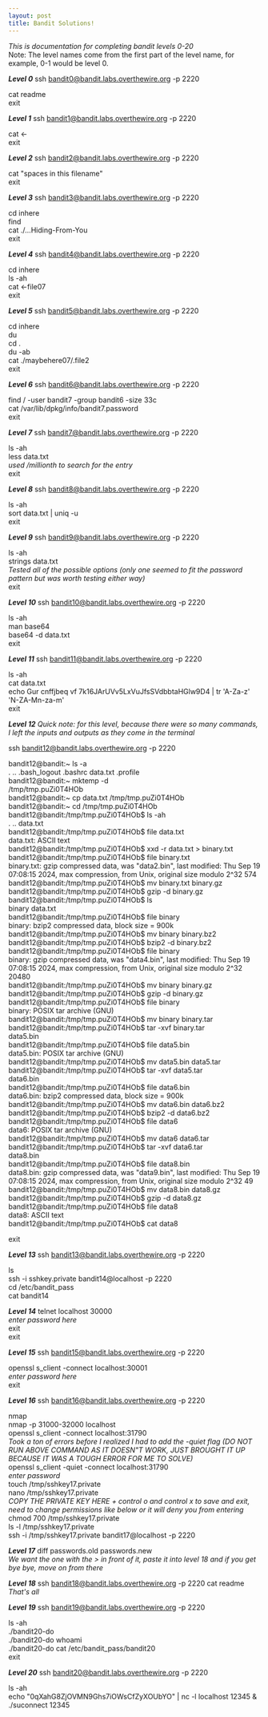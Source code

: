 ```yaml
---
layout: post
title: Bandit Solutions!
---
```

*This is documentation for completing bandit levels 0-20*  
Note: The level names come from the first part of the level name, for example, 0-1 would be level 0.  

***Level 0*** 
ssh bandit0@bandit.labs.overthewire.org -p 2220

cat readme  
exit  

***Level 1*** 
ssh bandit1@bandit.labs.overthewire.org -p 2220

cat <-  
exit  

***Level 2*** 
ssh bandit2@bandit.labs.overthewire.org -p 2220

cat "spaces in this filename"  
exit  

***Level 3*** 
ssh bandit3@bandit.labs.overthewire.org -p 2220

cd inhere  
find  
cat ./...Hiding-From-You  
exit  

***Level 4*** 
ssh bandit4@bandit.labs.overthewire.org -p 2220

cd inhere  
ls -ah  
cat <-file07  
exit  

***Level 5*** 
ssh bandit5@bandit.labs.overthewire.org -p 2220

cd inhere  
du  
cd .  
du -ab  
cat ./maybehere07/.file2  
exit  

***Level 6*** 
ssh bandit6@bandit.labs.overthewire.org -p 2220

find / -user bandit7 -group bandit6 -size 33c  
cat /var/lib/dpkg/info/bandit7.password  
exit  

***Level 7*** 
ssh bandit7@bandit.labs.overthewire.org -p 2220

ls -ah  
less data.txt  
*used /millionth to search for the entry*  
exit  

***Level 8*** 
ssh bandit8@bandit.labs.overthewire.org -p 2220  

ls -ah  
sort data.txt | uniq -u  
exit  

***Level 9*** 
ssh bandit9@bandit.labs.overthewire.org -p 2220  

ls -ah  
strings data.txt  
*Tested all of the possible options (only one seemed to fit the password pattern but was worth testing either way)*  
exit  

***Level 10*** 
ssh bandit10@bandit.labs.overthewire.org -p 2220

ls -ah  
man base64  
base64 -d data.txt  
exit  

***Level 11*** 
ssh bandit11@bandit.labs.overthewire.org -p 2220

ls -ah  
cat data.txt  
echo Gur cnffjbeq vf 7k16JArUVv5LxVuJfsSVdbbtaHGlw9D4 | tr 'A-Za-z' 'N-ZA-Mn-za-m'  
exit  

***Level 12***
*Quick note: for this level, because there were so many commands, I left the inputs and outputs as they come in the terminal*  

ssh bandit12@bandit.labs.overthewire.org -p 2220

bandit12@bandit:~ ls -a  
.  ..  .bash_logout  .bashrc  data.txt  .profile  
bandit12@bandit:~ mktemp -d  
/tmp/tmp.puZi0T4HOb  
bandit12@bandit:~ cp data.txt /tmp/tmp.puZi0T4HOb  
bandit12@bandit:~ cd /tmp/tmp.puZi0T4HOb  
bandit12@bandit:/tmp/tmp.puZi0T4HOb$ ls -ah  
.  ..  data.txt  
bandit12@bandit:/tmp/tmp.puZi0T4HOb$ file data.txt  
data.txt: ASCII text  
bandit12@bandit:/tmp/tmp.puZi0T4HOb$ xxd -r data.txt > binary.txt  
bandit12@bandit:/tmp/tmp.puZi0T4HOb$ file binary.txt  
binary.txt: gzip compressed data, was "data2.bin", last modified: Thu Sep 19 07:08:15 2024, max compression, from Unix, original size modulo 2^32 574  
bandit12@bandit:/tmp/tmp.puZi0T4HOb$ mv binary.txt binary.gz  
bandit12@bandit:/tmp/tmp.puZi0T4HOb$ gzip -d binary.gz  
bandit12@bandit:/tmp/tmp.puZi0T4HOb$ ls   
binary  data.txt  
bandit12@bandit:/tmp/tmp.puZi0T4HOb$ file binary  
binary: bzip2 compressed data, block size = 900k  
bandit12@bandit:/tmp/tmp.puZi0T4HOb$ mv binary binary.bz2  
bandit12@bandit:/tmp/tmp.puZi0T4HOb$ bzip2 -d binary.bz2  
bandit12@bandit:/tmp/tmp.puZi0T4HOb$ file binary  
binary: gzip compressed data, was "data4.bin", last modified: Thu Sep 19 07:08:15 2024, max compression, from Unix, original size modulo 2^32 20480  
bandit12@bandit:/tmp/tmp.puZi0T4HOb$ mv binary binary.gz  
bandit12@bandit:/tmp/tmp.puZi0T4HOb$ gzip -d binary.gz  
bandit12@bandit:/tmp/tmp.puZi0T4HOb$ file binary  
binary: POSIX tar archive (GNU)  
bandit12@bandit:/tmp/tmp.puZi0T4HOb$ mv binary binary.tar  
bandit12@bandit:/tmp/tmp.puZi0T4HOb$ tar -xvf binary.tar  
data5.bin  
bandit12@bandit:/tmp/tmp.puZi0T4HOb$ file data5.bin  
data5.bin: POSIX tar archive (GNU)  
bandit12@bandit:/tmp/tmp.puZi0T4HOb$ mv data5.bin data5.tar  
bandit12@bandit:/tmp/tmp.puZi0T4HOb$ tar -xvf data5.tar  
data6.bin  
bandit12@bandit:/tmp/tmp.puZi0T4HOb$ file data6.bin  
data6.bin: bzip2 compressed data, block size = 900k  
bandit12@bandit:/tmp/tmp.puZi0T4HOb$ mv data6.bin data6.bz2  
bandit12@bandit:/tmp/tmp.puZi0T4HOb$ bzip2 -d data6.bz2  
bandit12@bandit:/tmp/tmp.puZi0T4HOb$ file data6  
data6: POSIX tar archive (GNU)  
bandit12@bandit:/tmp/tmp.puZi0T4HOb$ mv data6 data6.tar  
bandit12@bandit:/tmp/tmp.puZi0T4HOb$ tar -xvf data6.tar  
data8.bin  
bandit12@bandit:/tmp/tmp.puZi0T4HOb$ file data8.bin  
data8.bin: gzip compressed data, was "data9.bin", last modified: Thu Sep 19 07:08:15 2024, max compression, from Unix, original size modulo 2^32 49  
bandit12@bandit:/tmp/tmp.puZi0T4HOb$ mv data8.bin data8.gz  
bandit12@bandit:/tmp/tmp.puZi0T4HOb$ gzip -d data8.gz  
bandit12@bandit:/tmp/tmp.puZi0T4HOb$ file data8  
data8: ASCII text  
bandit12@bandit:/tmp/tmp.puZi0T4HOb$ cat data8  

exit  

***Level 13*** 
ssh bandit13@bandit.labs.overthewire.org -p 2220  

ls  
ssh -i sshkey.private bandit14@localhost -p 2220  
cd /etc/bandit_pass  
cat bandit14  

***Level 14*** 
telnet localhost 30000  
*enter password here*  
exit  
exit  

***Level 15*** 
ssh bandit15@bandit.labs.overthewire.org -p 2220  

openssl s_client -connect localhost:30001  
*enter password here*  
exit  

***Level 16*** 
ssh bandit16@bandit.labs.overthewire.org -p 2220  

nmap  
nmap -p 31000-32000 localhost  
openssl s_client -connect localhost:31790   
*Took a ton of errors before I realized I had to add the -quiet flag (DO NOT RUN ABOVE COMMAND AS IT DOESN"T WORK, JUST BROUGHT IT UP BECAUSE IT WAS A TOUGH ERROR FOR ME TO SOLVE)*  
openssl s_client -quiet -connect localhost:31790    
*enter password*  
touch /tmp/sshkey17.private  
nano /tmp/sshkey17.private  
*COPY THE PRIVATE KEY HERE + control o and control x to save and exit, need to change permissions like below or it will deny you from entering*
chmod 700 /tmp/sshkey17.private  
ls -l /tmp/sshkey17.private  
ssh -i /tmp/sshkey17.private bandit17@localhost -p 2220  

***Level 17*** 
diff passwords.old passwords.new  
*We want the one with the > in front of it, paste it into level 18 and if you get bye bye, move on from there*  

***Level 18*** 
ssh bandit18@bandit.labs.overthewire.org -p 2220 cat readme  
*That's all*

***Level 19*** 
ssh bandit19@bandit.labs.overthewire.org -p 2220

ls -ah  
./bandit20-do  
./bandit20-do whoami  
./bandit20-do cat /etc/bandit_pass/bandit20  
exit  

***Level 20*** 
ssh bandit20@bandit.labs.overthewire.org -p 2220  

ls -ah  
echo "0qXahG8ZjOVMN9Ghs7iOWsCfZyXOUbYO" | nc -l localhost 12345 &  
./suconnect 12345  
